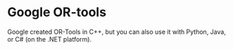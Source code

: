 
# Google OR-tools

Google created OR-Tools in C++, but you can also use it with Python, Java, or C# (on the .NET platform).

